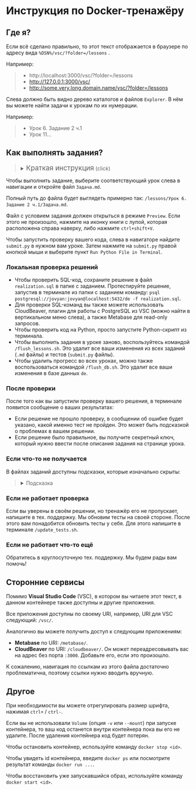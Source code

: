 # Инструкция по Docker-тренажёру

## Где я?

Если всё сделано правильно, то этот текст отображается в браузере по адресу вида `%DSN%/vsc/?folder=/lessons` .

Например:
> - http://localhost:3000/vsc/?folder=/lessons
> - http://127.0.0.1:3000/vsc/
> - http://some.very.long.domain.name/vsc/?folder=/lessons

Слева должно быть видно дерево каталогов и файлов `Explorer`. В нём вы можете найти задачи к урокам по их нумерации. 

Например:
> - Урок 6. Задание 2 ч.1
> - Урок 11...


## Как выполнять задания?

> <details>
> <summary><span style="font-size: 14pt;">Краткая инструкция</span> (click)</summary>
>
> 0. Откройте урок `X`.
> 1. Сохраните решение в файле `realization.sql`.
> 2. Запустите в терминале тесты в файле `submit.py`.
> 3. Получите результаты тестов в терминале.
> 4. Если ваш код правильный, то в результате вы получите секретный ключ. Скопируйте этот ключ и введите на платформе.
> 5. Если что-то пошло не так, то попробуйте выполнить задание снова. Вы можете воспользоваться подсказками.
> </details>

Чтобы выполнить задание, выберите соответствующий урок слева в навигации и откройте файл `Задача.md`.

Полный путь до файла будет выглядеть примерно так: `/lessons/Урок 6. Задание 2 ч.1/Задача.md`.

Файл с условием задания должен открыться в режиме `Preview`. Если этого не произошло, нажмите на иконку книги с лупой, которая расположена справа наверху, либо нажмите `ctrl+shift+V`.

Чтобы запустить проверку вашего кода, слева в навигаторе найдите `submit.py` в нужном вам уроке. Затем нажмите на `submit.py` правой кнопкой мыши и выберите пункт `Run Python File in Terminal`.

### Локальная проверка решений
- Чтобы проверить SQL-код, сохраните решение в файл `realization.sql` в папке с заданием. Протестируйте решение, запустив в терминале из папки с заданием команду: `psql postgresql://jovyan:jovyan@localhost:5432/de -f realization.sql`.
- Для проверки SQL-команд вы также можете использовать CloudBeaver, плагин для работы с PostgreSQL из VSC (можно найти в вертикальном меню слева), а также Metabase для read-only запросов.
- Чтобы проверить код на Python, просто запустите Python-скрипт из терминала.
- Чтобы выполнить задания в уроке заново, воспользуйтесь командой `/flush_lessons.sh`. Это удалит все ваши изменения из всех заданий (`.md` файлы) и тестов (`submit.py` файлы).
- Чтобы удалить прогресс во всех уроках, можно также воспользоваться командой `/flush_db.sh`. Это удалит все ваши изменения в базе данных `de`.

### После проверки

После того как вы запустили проверку вашего решения, в терминале появится сообщение о ваших результатах:
- Если решение не прошло проверку, в сообщении об ошибке будет указано, какой именно тест не пройден. Это может быть подсказкой о проблемах в вашем решении.
- Если решение было правильное, вы получите секретный ключ, который нужно ввести после описания задания на странице урока. 

### Если что-то не получается

В файлах заданий доступны подсказки, которые изначально скрыты:

> <details>
> <summary>Подсказка</summary>
> Скрытый текст!
> </details>

### Если не работает проверка

Если вы уверены в своём решении, но тренажёр его не пропускает, напишите в тех. поддержку. Мы обновим тесты на своей стороне. После этого вам понадобится обновить тесты у себя. Для этого напишите в терминале `/update_tests.sh`.

### Если не работает что-то ещё

Обратитесь в круглосуточную тех. поддержку. Мы будем рады вам помочь!

## Сторонние сервисы

Помимо __Visual Studio Code__ (VSC), в котором вы читаете этот текст, в данном контейнере также доступны и другие приложения.

Все приложения доступны по своему URI, например, URI для VSC следующий: `/vsc/`.

Аналогично вы можете получить доступ к следующим приложениям:
- **Metabase** по URI: `/metabase/`.
- **CloudBeaver** по URI: `/cloudbeaver/`. Он может переадресовывать вас на адрес без порта `:3000`. Добавьте его, если это произошло.

К сожалению, навигация по ссылкам из этого файла достаточно проблематична, поэтому ссылки нужно вводить вручную.

## Другое

При необходимости вы можете отрегулировать размер шрифта, нажимая `ctrl+` / `ctrl-`.

Если вы не использовали `Volume` (опция `-v` или `--mount`) при запуске контейнера, то ваш код останется внутри контейнера пока вы его не удалите. После удаления контейнера код будет потерян.

Чтобы остановить контейнер, используйте команду `docker stop <id>`. 

Чтобы увидеть id контейнера, введите `docker ps` или посмотрите результат команды `docker run ...`.

Чтобы восстановить уже запускавшийся образ, используйте команду `docker start <id>`.